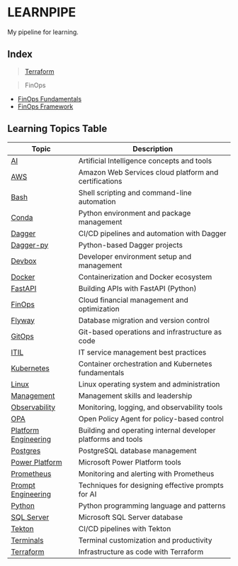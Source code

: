 
# LEARNPIPE

My pipeline for learning.

## Index

> [Terraform](terraform/README.md)

> FinOps
- [FinOps Fundamentals](finops/finops-fundamentals.md)
- [FinOps Framework](finops/finops-foundation-framework.md)


## Learning Topics Table

| Topic                                         | Description                                                      |
| --------------------------------------------- | ---------------------------------------------------------------- |
| [AI](ai/)                                     | Artificial Intelligence concepts and tools                       |
| [AWS](aws/)                                   | Amazon Web Services cloud platform and certifications            |
| [Bash](bash/)                                 | Shell scripting and command-line automation                      |
| [Conda](conda/)                               | Python environment and package management                        |
| [Dagger](dagger/)                             | CI/CD pipelines and automation with Dagger                       |
| [Dagger-py](dagger-py/)                       | Python-based Dagger projects                                     |
| [Devbox](devbox/)                             | Developer environment setup and management                       |
| [Docker](docker/)                             | Containerization and Docker ecosystem                            |
| [FastAPI](fastapi/)                           | Building APIs with FastAPI (Python)                              |
| [FinOps](finops/)                             | Cloud financial management and optimization                      |
| [Flyway](flyway/)                             | Database migration and version control                           |
| [GitOps](gitops/)                             | Git-based operations and infrastructure as code                  |
| [ITIL](itil/)                                 | IT service management best practices                             |
| [Kubernetes](kubernetes/)                     | Container orchestration and Kubernetes fundamentals              |
| [Linux](linux/)                               | Linux operating system and administration                        |
| [Management](management/)                     | Management skills and leadership                                 |
| [Observability](observability/)               | Monitoring, logging, and observability tools                     |
| [OPA](opa/)                                   | Open Policy Agent for policy-based control                       |
| [Platform Engineering](platform-engineering/) | Building and operating internal developer platforms and tools    |
| [Postgres](postgres/)                         | PostgreSQL database management                                   |
| [Power Platform](power-platform/)             | Microsoft Power Platform tools                                   |
| [Prometheus](prometheus/)                     | Monitoring and alerting with Prometheus                          |
| [Prompt Engineering](prompting-engineering/)  | Techniques for designing effective prompts for AI                |
| [Python](python/)                             | Python programming language and patterns                         |
| [SQL Server](sql-server/)                     | Microsoft SQL Server database                                    |
| [Tekton](tekton/)                             | CI/CD pipelines with Tekton                                      |
| [Terminals](terminals/)                       | Terminal customization and productivity                          |
| [Terraform](terraform/)                       | Infrastructure as code with Terraform                            |

